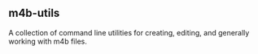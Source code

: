 m4b-utils
---------

A collection of command line utilities for creating, editing, and generally working with m4b files.



